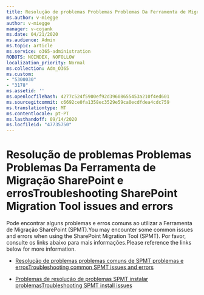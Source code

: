 ```yaml
---
title: Resolução de problemas Problemas Problemas Da Ferramenta de Migração SharePoint e erros
ms.author: v-miegge
author: v-miegge
manager: v-cojank
ms.date: 04/21/2020
ms.audience: Admin
ms.topic: article
ms.service: o365-administration
ROBOTS: NOINDEX, NOFOLLOW
localization_priority: Normal
ms.collection: Adm_O365
ms.custom:
- "5300030"
- "3178"
ms.assetid: ''
ms.openlocfilehash: 4277c524f5900ef92d39608655453a210f4ed601
ms.sourcegitcommit: c6692ce0fa1358ec3529e59ca0ecdfdea4cdc759
ms.translationtype: MT
ms.contentlocale: pt-PT
ms.lasthandoff: 09/14/2020
ms.locfileid: "47735750"
---
```

# <a name="troubleshooting-sharepoint-migration-tool-issues-and-errors"></a><span data-ttu-id="a5480-102">Resolução de problemas Problemas Problemas Da Ferramenta de Migração SharePoint e erros</span><span class="sxs-lookup"><span data-stu-id="a5480-102">Troubleshooting SharePoint Migration Tool issues and errors</span></span>

<span data-ttu-id="a5480-103">Pode encontrar alguns problemas e erros comuns ao utilizar a Ferramenta de Migração SharePoint (SPMT).</span><span class="sxs-lookup"><span data-stu-id="a5480-103">You may encounter some common issues and errors when using the SharePoint Migration Tool (SPMT).</span></span> <span data-ttu-id="a5480-104">Por favor, consulte os links abaixo para mais informações.</span><span class="sxs-lookup"><span data-stu-id="a5480-104">Please reference the links below for more information.</span></span>

- [<span data-ttu-id="a5480-105">Resolução de problemas problemas comuns de SPMT problemas e erros</span><span class="sxs-lookup"><span data-stu-id="a5480-105">Troubleshooting common SPMT issues and errors</span></span>](https://docs.microsoft.com/sharepointmigration/troubleshooting-common-spmt-issues)

- [<span data-ttu-id="a5480-106">Problemas de resolução de problemas SPMT instalar problemas</span><span class="sxs-lookup"><span data-stu-id="a5480-106">Troubleshooting SPMT install issues</span></span>](https://docs.microsoft.com/sharepointmigration/spmt-install-issues)
